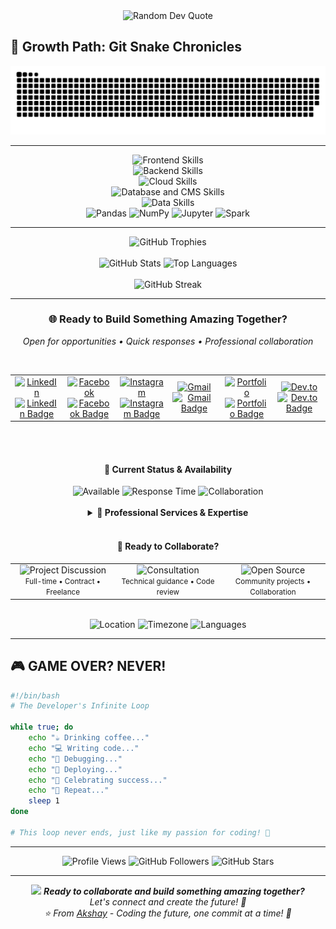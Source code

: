<div align="center">
  <img src="https://quotes-github-readme.vercel.app/api?type=horizontal&theme=dark" alt="Random Dev Quote" />
</div>

## 🌱 **Growth Path: Git Snake Chronicles**<div align="center">
  <picture>
    <source media="(prefers-color-scheme: dark)" srcset="https://raw.githubusercontent.com/platane/platane/output/github-contribution-grid-snake-dark.svg">
    <source media="(prefers-color-scheme: light)" srcset="https://raw.githubusercontent.com/platane/platane/output/github-contribution-grid-snake.svg">
    <img alt="github contribution grid snake animation" src="https://raw.githubusercontent.com/platane/platane/output/github-contribution-grid-snake.svg">
  </picture>
</div>

---

<div align="center">
  <img src="https://skillicons.dev/icons?i=react,nextjs,typescript,javascript,html,css,sass,tailwind,bootstrap,figma&theme=dark" alt="Frontend Skills" />
</div>

<div align="center">
  <img src="https://skillicons.dev/icons?i=nodejs,python,java,rust,express,django,flask,fastapi,graphql,socketio&theme=dark" alt="Backend Skills" />
</div>

<div align="center">
  <img src="https://skillicons.dev/icons?i=aws,azure,gcp,docker,kubernetes,terraform,jenkins,github,gitlab,linux,nginx,prometheus&theme=dark" alt="Cloud Skills" />
</div>

<div align="center">
  <img src="https://skillicons.dev/icons?i=mysql,postgres,mongodb,wordpress&theme=dark" alt="Database and CMS Skills" />
</div>


<div align="center">
  <img src="https://skillicons.dev/icons?i=python,r,tensorflow,pytorch,elasticsearch,mongodb,mysql,postgresql,redis,kafka&theme=dark" alt="Data Skills" />
  <br/>
  <img src="https://img.shields.io/badge/Pandas-150458?style=for-the-badge&logo=pandas&logoColor=white" alt="Pandas" />
  <img src="https://img.shields.io/badge/NumPy-013243?style=for-the-badge&logo=numpy&logoColor=white" alt="NumPy" />
  <img src="https://img.shields.io/badge/Jupyter-F37626?style=for-the-badge&logo=jupyter&logoColor=white" alt="Jupyter" />
  <img src="https://img.shields.io/badge/Apache%20Spark-E25A1C?style=for-the-badge&logo=apachespark&logoColor=white" alt="Spark" />
</div>

---

<div align="center">
  <img src="https://github-profile-trophy.vercel.app/?username=akshayp7&theme=darkhub&no-frame=true&no-bg=false&margin-w=10&row=2&column=4" alt="GitHub Trophies" />
</div>

<br/>

<div align="center">
  <img height="200em" src="https://github-readme-stats.vercel.app/api?username=akshayp7&show_icons=true&theme=react&include_all_commits=true&count_private=true&hide_border=true&bg_color=0D1117&title_color=58A6FF&icon_color=58A6FF&text_color=C9D1D9" alt="GitHub Stats" />
  <img height="200em" src="https://github-readme-stats.vercel.app/api/top-langs/?username=akshayp7&layout=compact&langs_count=10&theme=react&hide_border=true&bg_color=0D1117&title_color=58A6FF&text_color=C9D1D9" alt="Top Languages" />
</div>

<br/>

<div align="center">
  <img src="https://github-readme-streak-stats.herokuapp.com/?user=akshayp7&theme=react&hide_border=true&background=0D1117&stroke=58A6FF&ring=58A6FF&fire=FF6B6B&currStreakLabel=58A6FF" alt="GitHub Streak" />
</div>


---

<div align="center">
  <!-- Professional Header -->
  <h3>🌐 Ready to Build Something Amazing Together?</h3>
  <p><em>Open for opportunities • Quick responses • Professional collaboration</em></p>
  <br/>
  <!-- Enhanced Social Links with Professional Styling -->
  <table>
    <tr>
      <td align="center" width="16.66%">
        <a href="https://linkedin.com/in/yourprofile" target="_blank">
          <img src="https://skillicons.dev/icons?i=linkedin&theme=dark" width="65" alt="LinkedIn"/>
          <br/>
          <img src="https://img.shields.io/badge/LinkedIn-0077B5?style=for-the-badge&logo=linkedin&logoColor=white" alt="LinkedIn Badge"/>
        </a>
      </td>
      <td align="center" width="16.66%">
        <a href="https://facebook.com/yourprofile" target="_blank">
          <img src="https://img.icons8.com/fluency/65/facebook-new.png" width="65" alt="Facebook"/>
          <br/>
          <img src="https://img.shields.io/badge/Facebook-1877F2?style=for-the-badge&logo=facebook&logoColor=white" alt="Facebook Badge"/>
        </a>
      </td>
      <td align="center" width="16.66%">
        <a href="https://instagram.com/yourusername" target="_blank">
          <img src="https://img.icons8.com/fluency/65/instagram-new.png" width="65" alt="Instagram"/>
          <br/>
          <img src="https://img.shields.io/badge/Instagram-E4405F?style=for-the-badge&logo=instagram&logoColor=white" alt="Instagram Badge"/>
        </a>
      </td>
      <td align="center" width="16.66%">
        <a href="mailto:your.email@example.com" target="_blank">
          <img src="https://img.icons8.com/fluency/65/gmail-new.png" width="65" alt="Gmail"/>
          <br/>
          <img src="https://img.shields.io/badge/Gmail-D14836?style=for-the-badge&logo=gmail&logoColor=white" alt="Gmail Badge"/>
        </a>
      </td>
      <td align="center" width="16.66%">
        <a href="https://yourportfolio.com" target="_blank">
          <img src="https://img.icons8.com/fluency/65/domain.png" width="65" alt="Portfolio"/>
          <br/>
          <img src="https://img.shields.io/badge/Portfolio-FF5722?style=for-the-badge&logo=About.me&logoColor=white" alt="Portfolio Badge"/>
        </a>
      </td>
      <td align="center" width="16.66%">
        <a href="https://dev.to/yourusername" target="_blank">
          <img src="https://skillicons.dev/icons?i=devto&theme=dark" width="65" alt="Dev.to"/>
          <br/>
          <img src="https://img.shields.io/badge/Dev.to-0A0A0A?style=for-the-badge&logo=dev.to&logoColor=white" alt="Dev.to Badge"/>
        </a>
      </td>
    </tr>
  </table>
<br/><br/>
  <!-- Professional Status Section -->
  <div>
    <h4>🎯 Current Status & Availability</h4>
    <img src="https://img.shields.io/badge/🟢%20Available-For%20New%20Opportunities-brightgreen?style=for-the-badge&labelColor=2ea043" alt="Available"/>
    <img src="https://img.shields.io/badge/⏱️%20Response%20Time-Within%2024%20Hours-blue?style=for-the-badge&labelColor=0969da" alt="Response Time"/>
    <img src="https://img.shields.io/badge/🤝%20Collaboration-Open%20to%20Projects-purple?style=for-the-badge&labelColor=8957e5" alt="Collaboration"/>
  </div>
  <br/>
  <!-- Professional Services Grid -->
  <details>
    <summary><strong>🎯 Professional Services & Expertise</strong></summary>
    <br/>
    <table>
      <tr>
        <td align="center" width="33.33%">
          <img src="https://img.shields.io/badge/🚀%20Full--Stack-Development-4CAF50?style=for-the-badge&logo=code&logoColor=white" alt="Full-Stack"/>
          <br/><br/>
          <small><strong>Complete web solutions</strong><br/>Frontend • Backend • Database<br/>React • Java • Python</small>
        </td>
        <td align="center" width="33.33%">
          <img src="https://img.shields.io/badge/📊%20Data-Engineering-FF9800?style=for-the-badge&logo=database&logoColor=white" alt="Data Engineering"/>
          <br/><br/>
          <small><strong>Data pipelines & analytics</strong><br/>Big Data • ETL • BI Dashboards<br/>Spark • Pandas • Power BI</small>
        </td>
        <td align="center" width="33.33%">
          <img src="https://img.shields.io/badge/☁️%20Cloud-Architecture-2196F3?style=for-the-badge&logo=cloud&logoColor=white" alt="Cloud Architecture"/>
          <br/><br/>
          <small><strong>Scalable cloud solutions</strong><br/>Microservices • DevOps • CI/CD<br/>AWS • Azure • Docker</small>
        </td>
      </tr>
      <tr>
        <td align="center" width="33.33%">
          <img src="https://img.shields.io/badge/🎯%20Technical-Consulting-9C27B0?style=for-the-badge&logo=consultant&logoColor=white" alt="Consulting"/>
          <br/><br/>
          <small><strong>Architecture guidance</strong><br/>Code Reviews • Optimization<br/>Best Practices • Mentoring</small>
        </td>
        <td align="center" width="33.33%">
          <img src="https://img.shields.io/badge/🔧%20System-Optimization-E91E63?style=for-the-badge&logo=speedometer&logoColor=white" alt="Optimization"/>
          <br/><br/>
          <small><strong>Performance tuning</strong><br/>Database • Application • Query<br/>Monitoring • Scaling</small>
        </td>
        <td align="center" width="33.33%">
          <img src="https://img.shields.io/badge/🌟%20Open-Source-607D8B?style=for-the-badge&logo=github&logoColor=white" alt="Open Source"/>
          <br/><br/>
          <small><strong>Community contributions</strong><br/>GitHub Projects • Documentation<br/>Knowledge Sharing • Support</small>
        </td>
      </tr>
    </table>
  </details>
  <br/>
  <!-- Call to Action Section -->
  <div>
    <h4>💼 Ready to Collaborate?</h4>
    <table>
      <tr>
        <td align="center" width="33.33%">
          <img src="https://img.shields.io/badge/💡%20Have%20a%20Project-Let's%20Discuss-FF6B6B?style=for-the-badge&logo=lightbulb&logoColor=white" alt="Project Discussion"/>
          <br/><small>Full-time • Contract • Freelance</small>
        </td>
        <td align="center" width="33.33%">
          <img src="https://img.shields.io/badge/🤝%20Need%20Consultation-I'm%20Here%20to%20Help-4ECDC4?style=for-the-badge&logo=handshake&logoColor=white" alt="Consultation"/>
          <br/><small>Technical guidance • Code review</small>
        </td>
        <td align="center" width="33.33%">
          <img src="https://img.shields.io/badge/🌟%20Open%20Source-Let's%20Contribute-FFE066?style=for-the-badge&logo=github&logoColor=black" alt="Open Source"/>
          <br/><small>Community projects • Collaboration</small>
        </td>
      </tr>
    </table>
  </div>
  <br/>
  <!-- Professional Footer -->
  <div>
    <img src="https://img.shields.io/badge/📍%20Location-Available%20Worldwide-green?style=flat-square" alt="Location"/>
    <img src="https://img.shields.io/badge/🕐%20Timezone-Flexible%20Hours-blue?style=flat-square" alt="Timezone"/>
    <img src="https://img.shields.io/badge/💬%20Languages-English%20•%20Professional-orange?style=flat-square" alt="Languages"/>
  </div>
</div>

---

## 🎮 **GAME OVER? NEVER!**

```bash
#!/bin/bash
# The Developer's Infinite Loop

while true; do
    echo "☕ Drinking coffee..."
    echo "💻 Writing code..."
    echo "🐛 Debugging..."
    echo "🚀 Deploying..."
    echo "🎉 Celebrating success..."
    echo "🔄 Repeat..."
    sleep 1
done

# This loop never ends, just like my passion for coding! 🚀
```

---

<div align="center">
  <img src="https://komarev.com/ghpvc/?username=yourusername&label=Profile%20views&color=58A6FF&style=for-the-badge" alt="Profile Views" />
  <img src="https://img.shields.io/github/followers/yourusername?label=Followers&style=for-the-badge&color=58A6FF" alt="GitHub Followers" />
  <img src="https://img.shields.io/github/stars/yourusername?label=Stars&style=for-the-badge&color=58A6FF" alt="GitHub Stars" />
</div>


---

<div align="center">
  <img src="https://media.giphy.com/media/LnQjpWaON8nhr21vNW/giphy.gif" width="60"> 
  <em><b>Ready to collaborate and build something amazing together?</b></em>
  <br/>
  <em>Let's connect and create the future! 🚀</em>
</div>

<div align="center">
  <i>⭐️ From <a href="https://github.com/akshay2001p">Akshay</a> - Coding the future, one commit at a time! 💫</i>
</div>
